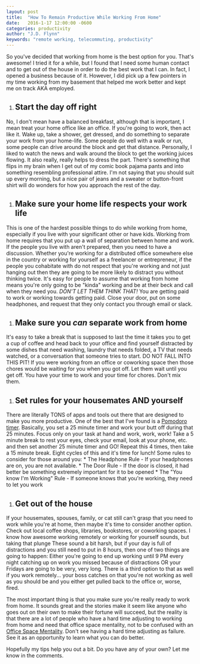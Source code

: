 ```yaml
---
layout: post
title:  "How To Remain Productive While Working From Home"
date:   2016-1-17 12:00:00 -0600
categories: productivity
author: "J.D. Flynn"
keywords: "remote working, telecommuting, productivity"
---
```


So you've decided that working from home is the best option for you.  That's awesome!  I tried it for a while, but I found that I need some human contact and to get out of the house in order to do the best work that I can.  In fact, I opened a business because of it.  However, I did pick up a few pointers in my time working from my basement that helped me work better and kept me on track AKA employed.

1. ## Start the day off right
No, I don't mean have a balanced breakfast, although that is important, I mean treat your home office like an office.  If you're going to work, then act like it.  Wake up, take a shower, get dressed, and do something to separate your work from your home-life.  Some people do well with a walk or run, some people can drive around the block and get that distance.  Personally, I liked to watch the news and walk around the block to get the working juices flowing.  It also really, really helps to dress the part.  There's something that flips in my brain when I get out of my comic book pajama pants and into something resembling professional attire.  I'm not saying that you should suit up every morning, but a nice pair of jeans and a sweater or button-front shirt will do wonders for how you approach the rest of the day.
1. ## Make sure your home life respects your work life
This is one of the hardest possible things to do while working from home, especially if you live with your significant other or have kids.  Working from home requires that you put up a wall of separation between home and work.  If the people you live with aren't prepared, then you need to have a discussion.  Whether you're working for a distributed office somewhere else in the country or working for yourself as a freelancer or entrepreneur, if the people you cohabitate with do not respect that you're working and not just hanging out then they are going to be more likely to distract you without thinking twice.
It's easy for people to assume that working from home means you're only going to be "kinda" working and be at their beck and call when they need you.  *DON'T LET THEM THINK THAT!*  You are getting paid to work or working towards getting paid.  Close your door, put on some headphones, and request that they only contact you through email or slack.
1. ## Make sure you _can_ separate work from home
It's easy to take a break that is supposed to last the time it takes you to get a cup of coffee and head back to your office and find yourself distracted by some dishes that need washing, laundry that needs folded, a TV that needs watched, or a conversation that someone tries to start.  DO NOT FALL INTO THIS PIT!  If you were working from an office or coworking space then those chores would be waiting for you when you got off.  Let them wait until you get off.  You have your time to work and your time for chores.  Don't mix them.
1. ## Set rules for your housemates AND yourself
There are literally TONS of apps and tools out there that are designed to make you more productive.  One of the best that I've found is a [Pomodoro timer](http://lifehacker.com/productivity-101-a-primer-to-the-pomodoro-technique-1598992730).  Basically, you set a 25 minute timer and work your butt off during that 25 minutes.  Focus only on your task at hand and work, work, work!  Take a 5 minute break to rest your eyes, check your email, look at your phone, etc. and then set another 25 minute timer and GO!  Repeat this 4 times, then take a 15 minute break.  Eight cycles of this and it's time for lunch!
Some rules to consider for those around you:
    * The Headphone Rule - If your headphones are on, you are not available.
    * The Door Rule - If the door is closed, it had better be something extremely important for it to be opened
    * The "You know I'm Working" Rule - If someone knows that you're working, they need to let you work

1. ## Get out of the house
If your housemates, spouses, family, or cat still can't grasp that you need to work while you're at home, then maybe it's time to consider another option.  Check out local coffee shops, libraries, bookstores, or coworking spaces.  I know how awesome working remotely or working for yourself sounds, but taking that plunge
These sound a bit harsh, but if your day is full of distractions and you still need to put in 8 hours, then one of two things are going to happen:  Either you're going to end up working until 9 PM every night catching up on work you missed because of distractions OR your Fridays are going to be very, very long.  There is a third option to that as well if you work remotely... your boss catches on that you're not working as well as you should be and you either get pulled back to the office or, worse, fired.

The most important thing is that you make sure you're really ready to work from home.  It sounds great and the stories make it seem like anyone who goes out on their own to make their fortune will succeed, but the reality is that there are a lot of people who have a hard time adjusting to working from home and need that office space mentality, not to be confused with an [Office Space Mentality](http://www.imdb.com/title/tt0151804/).  Don't see having a hard time adjusting as failure.  See it as an opportunity to learn what you can do better.

Hopefully my tips help you out a bit.  Do you have any of your own?  Let me know in the comments.
